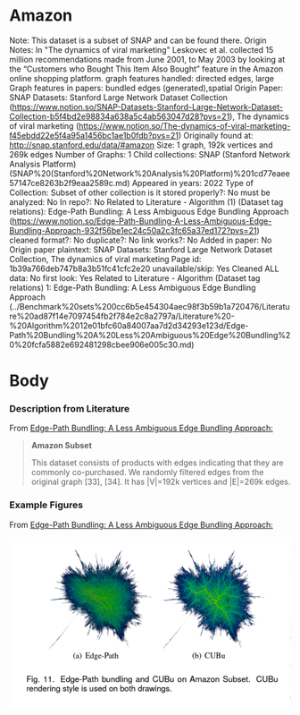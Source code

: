 # Amazon

Note: This dataset is a subset of SNAP and can be found there.
Origin Notes: In "The dynamics of viral marketing" Leskovec et al. collected 15 million recommendations made from June 2001, to May 2003 by looking at the “Customers who Bought This Item Also Bought” feature in the Amazon online shopping platform.
graph features handled: directed edges, large
Graph features in papers: bundled edges (generated),spatial
Origin Paper: SNAP Datasets: Stanford Large Network Dataset Collection (https://www.notion.so/SNAP-Datasets-Stanford-Large-Network-Dataset-Collection-b5f4bd2e98834a638a5c4ab563047d28?pvs=21), The dynamics of viral marketing (https://www.notion.so/The-dynamics-of-viral-marketing-f45ebdd22e5f4a95a1456bc1ae1b0fdb?pvs=21)
Originally found at:  http://snap.stanford.edu/data/#amazon
Size: 1 graph, 192k vertices and 269k edges
Number of Graphs: 1
Child collections: SNAP (Stanford Network Analysis Platform) (SNAP%20(Stanford%20Network%20Analysis%20Platform)%201cd77eaee57147ce8263b2f9eaa2589c.md)
Appeared in years: 2022
Type of Collection: Subset of other collection
is it stored properly?: No
must be analyzed: No
In repo?: No
Related to Literature - Algorithm (1) (Dataset tag relations): Edge-Path Bundling: A Less Ambiguous Edge Bundling Approach (https://www.notion.so/Edge-Path-Bundling-A-Less-Ambiguous-Edge-Bundling-Approach-932f56be1ec24c50a2c3fc65a37ed172?pvs=21)
cleaned format?: No
duplicate?: No
link works?: No
Added in paper: No
Origin paper plaintext: SNAP Datasets: Stanford Large Network Dataset Collection, The dynamics of viral marketing
Page id: 1b39a766deb747b8a3b51fc41cfc2e20
unavailable/skip: Yes
Cleaned ALL data: No
first look: Yes
Related to Literature - Algorithm (Dataset tag relations) 1: Edge-Path Bundling: A Less Ambiguous Edge Bundling Approach (../Benchmark%20sets%200cc6b5e454304aec98f3b59b1a720476/Literature%20ad87f14e7097454fb2f784e2c8a2797a/Literature%20-%20Algorithm%2012e01bfc60a84007aa7d2d34293e123d/Edge-Path%20Bundling%20A%20Less%20Ambiguous%20Edge%20Bundling%20%20fcfa5882e692481298cbee906e005c30.md)

# Body

### Description from Literature

From [Edge-Path Bundling: A Less Ambiguous Edge Bundling Approach:](https://ieeexplore.ieee.org/document/9552919)

> **Amazon Subset**
> 
> 
> This dataset consists of products with edges indicating that they are commonly co-purchased. We randomly filtered edges from the original graph [33], [34]. It has |V|=192k vertices and |E|=269k edges.
> 

### Example Figures

From [Edge-Path Bundling: A Less Ambiguous Edge Bundling Approach:](https://ieeexplore.ieee.org/document/9552919)

![Untitled](Amazon%201b39a766deb747b8a3b51fc41cfc2e20/Untitled.png)

<!-- == STOP RENDERING ==

look here: [https://github.com/mwallinger-tu/edge-path-bundling/tree/master/data](https://github.com/mwallinger-tu/edge-path-bundling/tree/master/data) from [**Edge-Path Bundling: A Less Ambiguous Edge Bundling Approach**](../Benchmark%20sets%200cc6b5e454304aec98f3b59b1a720476/Literature%20ad87f14e7097454fb2f784e2c8a2797a/Literature%20-%20Algorithm%2012e01bfc60a84007aa7d2d34293e123d/Edge-Path%20Bundling%20A%20Less%20Ambiguous%20Edge%20Bundling%20%20fcfa5882e692481298cbee906e005c30.md) 

Note: Amazon is the only dataset not included in their GitHub. They randomly sampled a graph with 192k vertices and 269k edges from the data collected by Leskovec et al in the SNAP dataset

Original dataset: [http://snap.stanford.edu/data/#amazon](http://snap.stanford.edu/data/#amazon)

 doi: 10.1145/1134707.1134732 (subgraph of a SNAP collection graph) -->
